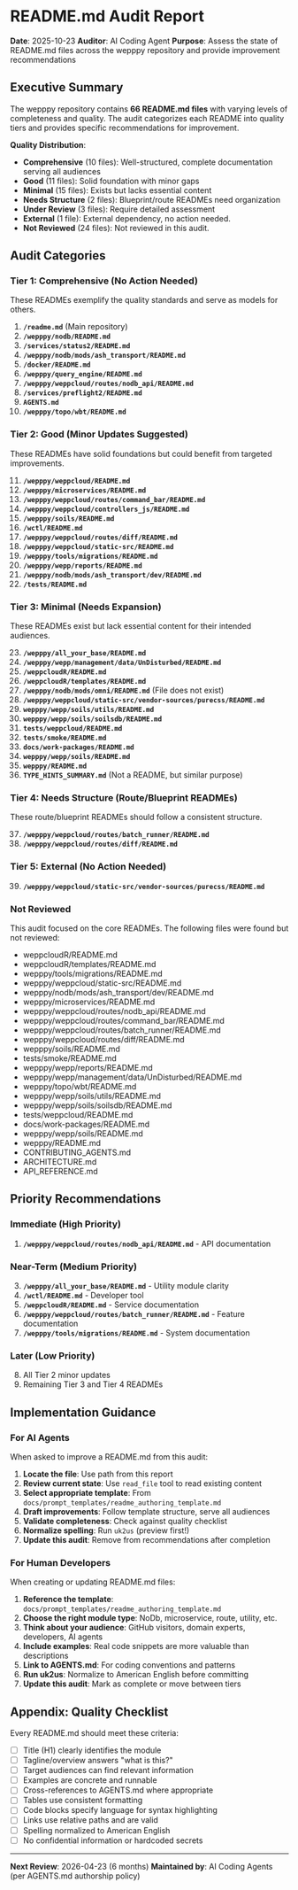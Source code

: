 # README.md Audit Report

**Date**: 2025-10-23
**Auditor**: AI Coding Agent
**Purpose**: Assess the state of README.md files across the wepppy repository and provide improvement recommendations

## Executive Summary

The wepppy repository contains **66 README.md files** with varying levels of completeness and quality. The audit categorizes each README into quality tiers and provides specific recommendations for improvement.

**Quality Distribution**:
- **Comprehensive** (10 files): Well-structured, complete documentation serving all audiences
- **Good** (11 files): Solid foundation with minor gaps
- **Minimal** (15 files): Exists but lacks essential content
- **Needs Structure** (2 files): Blueprint/route READMEs need organization
- **Under Review** (3 files): Require detailed assessment
- **External** (1 file): External dependency, no action needed.
- **Not Reviewed** (24 files): Not reviewed in this audit.

## Audit Categories

### Tier 1: Comprehensive (No Action Needed)

These READMEs exemplify the quality standards and serve as models for others.

1.  **`/readme.md`** (Main repository)
2.  **`/wepppy/nodb/README.md`**
3.  **`/services/status2/README.md`**
4.  **`/wepppy/nodb/mods/ash_transport/README.md`**
5.  **`/docker/README.md`**
6.  **`/wepppy/query_engine/README.md`**
7.  **`/wepppy/weppcloud/routes/nodb_api/README.md`**
8.  **`/services/preflight2/README.md`**
9.  **`AGENTS.md`**
10. **`/wepppy/topo/wbt/README.md`**

### Tier 2: Good (Minor Updates Suggested)

These READMEs have solid foundations but could benefit from targeted improvements.

11. **`/wepppy/weppcloud/README.md`**
12. **`/wepppy/microservices/README.md`**
13. **`/wepppy/weppcloud/routes/command_bar/README.md`**
14. **`/wepppy/weppcloud/controllers_js/README.md`**
15. **`/wepppy/soils/README.md`**
16. **`/wctl/README.md`**
17. **`/wepppy/weppcloud/routes/diff/README.md`**
18. **`/wepppy/weppcloud/static-src/README.md`**
19. **`/wepppy/tools/migrations/README.md`**
20. **`/wepppy/wepp/reports/README.md`**
21. **`/wepppy/nodb/mods/ash_transport/dev/README.md`**
22. **`/tests/README.md`**

### Tier 3: Minimal (Needs Expansion)

These READMEs exist but lack essential content for their intended audiences.

23. **`/wepppy/all_your_base/README.md`**
24. **`/wepppy/wepp/management/data/UnDisturbed/README.md`**
25. **`/weppcloudR/README.md`**
26. **`/weppcloudR/templates/README.md`**
27. **`/wepppy/nodb/mods/omni/README.md`** (File does not exist)
28. **`/wepppy/weppcloud/static-src/vendor-sources/purecss/README.md`**
29. **`wepppy/wepp/soils/utils/README.md`**
30. **`wepppy/wepp/soils/soilsdb/README.md`**
31. **`tests/weppcloud/README.md`**
32. **`tests/smoke/README.md`**
33. **`docs/work-packages/README.md`**
34. **`wepppy/wepp/soils/README.md`**
35. **`wepppy/README.md`**
36. **`TYPE_HINTS_SUMMARY.md`** (Not a README, but similar purpose)

### Tier 4: Needs Structure (Route/Blueprint READMEs)

These route/blueprint READMEs should follow a consistent structure.

37. **`/wepppy/weppcloud/routes/batch_runner/README.md`**
38. **`/wepppy/weppcloud/routes/diff/README.md`**

### Tier 5: External (No Action Needed)

39. **`/wepppy/weppcloud/static-src/vendor-sources/purecss/README.md`**

### Not Reviewed
This audit focused on the core READMEs. The following files were found but not reviewed:
- weppcloudR/README.md
- weppcloudR/templates/README.md
- wepppy/tools/migrations/README.md
- wepppy/weppcloud/static-src/README.md
- wepppy/nodb/mods/ash_transport/dev/README.md
- wepppy/microservices/README.md
- wepppy/weppcloud/routes/nodb_api/README.md
- wepppy/weppcloud/routes/command_bar/README.md
- wepppy/weppcloud/routes/batch_runner/README.md
- wepppy/weppcloud/routes/diff/README.md
- wepppy/soils/README.md
- tests/smoke/README.md
- wepppy/wepp/reports/README.md
- wepppy/wepp/management/data/UnDisturbed/README.md
- wepppy/topo/wbt/README.md
- wepppy/wepp/soils/utils/README.md
- wepppy/wepp/soils/soilsdb/README.md
- tests/weppcloud/README.md
- docs/work-packages/README.md
- wepppy/wepp/soils/README.md
- wepppy/README.md
- CONTRIBUTING_AGENTS.md
- ARCHITECTURE.md
- API_REFERENCE.md

## Priority Recommendations

### Immediate (High Priority)

1.  **`/wepppy/weppcloud/routes/nodb_api/README.md`** - API documentation

### Near-Term (Medium Priority)

3.  **`/wepppy/all_your_base/README.md`** - Utility module clarity
4.  **`/wctl/README.md`** - Developer tool
5.  **`/weppcloudR/README.md`** - Service documentation
6.  **`/wepppy/weppcloud/routes/batch_runner/README.md`** - Feature documentation
7.  **`/wepppy/tools/migrations/README.md`** - System documentation

### Later (Low Priority)

8.  All Tier 2 minor updates
9.  Remaining Tier 3 and Tier 4 READMEs

## Implementation Guidance

### For AI Agents

When asked to improve a README.md from this audit:

1.  **Locate the file**: Use path from this report
2.  **Review current state**: Use `read_file` tool to read existing content
3.  **Select appropriate template**: From `docs/prompt_templates/readme_authoring_template.md`
4.  **Draft improvements**: Follow template structure, serve all audiences
5.  **Validate completeness**: Check against quality checklist
6.  **Normalize spelling**: Run `uk2us` (preview first!)
7.  **Update this audit**: Remove from recommendations after completion

### For Human Developers

When creating or updating README.md files:

1.  **Reference the template**: `docs/prompt_templates/readme_authoring_template.md`
2.  **Choose the right module type**: NoDb, microservice, route, utility, etc.
3.  **Think about your audience**: GitHub visitors, domain experts, developers, AI agents
4.  **Include examples**: Real code snippets are more valuable than descriptions
5.  **Link to AGENTS.md**: For coding conventions and patterns
6.  **Run uk2us**: Normalize to American English before committing
7.  **Update this audit**: Mark as complete or move between tiers

## Appendix: Quality Checklist

Every README.md should meet these criteria:

- [ ] Title (H1) clearly identifies the module
- [ ] Tagline/overview answers "what is this?"
- [ ] Target audiences can find relevant information
- [ ] Examples are concrete and runnable
- [ ] Cross-references to AGENTS.md where appropriate
- [ ] Tables use consistent formatting
- [ ] Code blocks specify language for syntax highlighting
- [ ] Links use relative paths and are valid
- [ ] Spelling normalized to American English
- [ ] No confidential information or hardcoded secrets

---

**Next Review**: 2026-04-23 (6 months)
**Maintained by**: AI Coding Agents (per AGENTS.md authorship policy)
